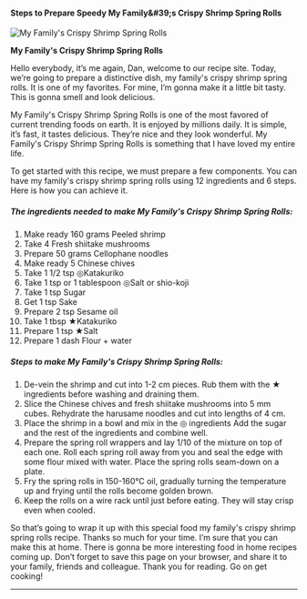             

#### Steps to Prepare Speedy My Family&amp;#39;s Crispy Shrimp Spring Rolls

![My Family's Crispy Shrimp Spring Rolls](https://img-global.cpcdn.com/recipes/4978487778607104/751x532cq70/my-familys-crispy-shrimp-spring-rolls-recipe-main-photo.jpg)

**My Family's Crispy Shrimp Spring Rolls**

Hello everybody, it’s me again, Dan, welcome to our recipe site. Today, we’re going to prepare a distinctive dish, my family's crispy shrimp spring rolls. It is one of my favorites. For mine, I’m gonna make it a little bit tasty. This is gonna smell and look delicious.

My Family's Crispy Shrimp Spring Rolls is one of the most favored of current trending foods on earth. It is enjoyed by millions daily. It is simple, it’s fast, it tastes delicious. They’re nice and they look wonderful. My Family's Crispy Shrimp Spring Rolls is something that I have loved my entire life.

To get started with this recipe, we must prepare a few components. You can have my family's crispy shrimp spring rolls using 12 ingredients and 6 steps. Here is how you can achieve it.

##### The ingredients needed to make My Family's Crispy Shrimp Spring Rolls:

1.  Make ready 160 grams Peeled shrimp
2.  Take 4 Fresh shiitake mushrooms
3.  Prepare 50 grams Cellophane noodles
4.  Make ready 5 Chinese chives
5.  Take 1 1/2 tsp ◎Katakuriko
6.  Take 1 tsp or 1 tablespoon ◎Salt or shio-koji
7.  Take 1 tsp Sugar
8.  Get 1 tsp Sake
9.  Prepare 2 tsp Sesame oil
10.  Take 1 tbsp ★Katakuriko
11.  Prepare 1 tsp ★Salt
12.  Prepare 1 dash Flour + water

##### Steps to make My Family's Crispy Shrimp Spring Rolls:

1.  De-vein the shrimp and cut into 1-2 cm pieces. Rub them with the ★ ingredients before washing and draining them.
2.  Slice the Chinese chives and fresh shiitake mushrooms into 5 mm cubes. Rehydrate the harusame noodles and cut into lengths of 4 cm.
3.  Place the shrimp in a bowl and mix in the ◎ ingredients Add the sugar and the rest of the ingredients and combine well.
4.  Prepare the spring roll wrappers and lay 1/10 of the mixture on top of each one. Roll each spring roll away from you and seal the edge with some flour mixed with water. Place the spring rolls seam-down on a plate.
5.  Fry the spring rolls in 150-160℃ oil, gradually turning the temperature up and frying until the rolls become golden brown.
6.  Keep the rolls on a wire rack until just before eating. They will stay crisp even when cooled.

So that’s going to wrap it up with this special food my family's crispy shrimp spring rolls recipe. Thanks so much for your time. I’m sure that you can make this at home. There is gonna be more interesting food in home recipes coming up. Don’t forget to save this page on your browser, and share it to your family, friends and colleague. Thank you for reading. Go on get cooking!

* * *